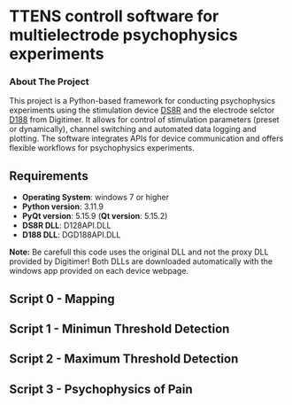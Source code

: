 # TTENS controll software for multielectrode psychophysics experiments

### About The Project
This project is a Python-based framework for conducting psychophysics experiments using the stimulation device [DS8R][DS8R-url] and the electrode selctor [D188][D188-url] from Digitimer. It allows for control of stimulation parameters (preset or dynamically), channel switching and automated data logging and plotting. The software integrates APIs for device communication and offers flexible workflows for  psychophysics experiments.

## Requirements
* __Operating System__: windows 7 or higher
* __Python version__: 3.11.9
* __PyQt version__: 5.15.9 (__Qt version__: 5.15.2)
* __DS8R DLL__: D128API.DLL 
* __D188 DLL__: DGD188API.DLL

__Note:__ Be carefull this code uses the original DLL and not the proxy DLL provided by Digitimer! Both DLLs are downloaded automatically with the windows app provided on each device webpage.

## Script 0 - Mapping

## Script 1 - Minimun Threshold Detection

## Script 2 - Maximum Threshold Detection

## Script 3 - Psychophysics of Pain


<!-- MARKDOWN LINKS & IMAGES -->
[DS8R-url]: https://www.digitimer.com/product/human-neurophysiology/peripheral-stimulators/ds8r-biphasic-constant-current-stimulator/
[D188-url]: https://www.digitimer.com/product/human-neurophysiology/stimulator-accessories/d188-remote-electrode-selector/d188-remote-electrode-selector/
